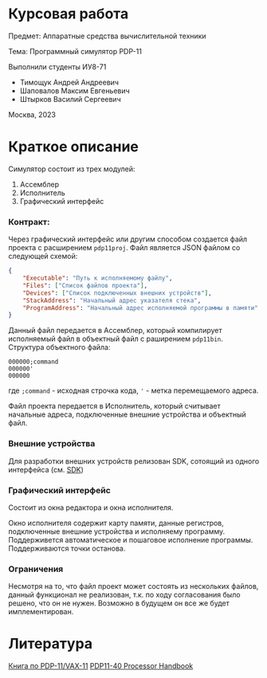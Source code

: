 # Курсовая работа

Предмет: Аппаратные средства вычислительной техники

Тема: Программный симулятор PDP-11

Выполнили студенты ИУ8-71
- Тимощук Андрей Андреевич
- Шаповалов Максим Евгеньевич
- Штырков Василий Сергеевич

Москва, 2023

# Краткое описание

Симулятор состоит из трех модулей:
1. Ассемблер
2. Исполнитель
3. Графический интерфейс

### Контракт:

Через графический интерфейс или другим способом создается файл проекта с расширением `pdp11proj`.
Файл является JSON файлом со следующей схемой:

```JSON
{
    "Executable": "Путь к исполняемому файлу",
    "Files": ["Список файлов проекта"],
    "Devices": ["Список подключенных внешних устройств"],
    "StackAddress": "Начальный адрес указателя стека",
    "ProgramAddress": "Начальный адрес исполняемой программы в памяти"
}
```

Данный файл передается в Ассемблер, который компилирует исполняемый файл в объектный файл с раширением `pdp11bin`.
Структура объектного файла:

```
000000;command
000000'
000000
```

где `;command` - исходная строчка кода, `'` - метка перемещаемого адреса.

Файл проекта передается в Исполнитель, который считывает начальные адреса, подключенные внешние устройства и объектный файл.

### Внешние устройства

Для разработки внешних устройств релизован SDK, сотоящий из одного интерфейса (см. [SDK](https://github.com/mrypdm/asvt_sem7_kursach/tree/master/sdk/DeviceSdk))

### Графический интерфейс

Состоит из окна редактора и окна исполнителя.

Окно исполнителя содержит карту памяти, данные регистров, подключенные внешние устройства и исполняему программу.
Поддерживется автоматическое и пошаговое исполнение программы. Поддерживаются точки останова.

### Ограничения

Несмотря на то, что файл проект может состоять из нескольких файлов, данный функционал не реализован, т.к. по ходу согласования было решено, что он не нужен.
Возможно в будущем он все же будет имплементирован.

# Литература

[Книга по PDP-11/VAX-11](https://www.google.com/search?q=vax%2Bpdp%2B11%2B%D1%83%D1%81%D1%82%D1%80%D0%BE%D0%B9%D1%81%D1%82%D0%B2%D0%BE%2Bsite%3A1801bm1.com&newwindow=1&client=ms-android-xiaomi&sxsrf=APwXEdfpa9g1i9m1TKaZAg35LOxJCwdw9g%3A1685034933938&ei=tZdvZOfuONO73AOcoZnIBA&oq=vax%2Bpdp%2B11%2B%D1%83%D1%81%D1%82%D1%80%D0%BE%D0%B9%D1%81%D1%82%D0%B2%D0%BE%2Bsite%3A1801bm1.com&gs_lcp=ChNtb2JpbGUtZ3dzLXdpei1zZXJwEAM6CggAEEcQ1gQQsAM6BQghEKABSgQIQRgAUPUEWNhNYKxPaAFwAHgAgAHfAYgBxRaSAQYwLjE2LjKYAQCgAQHAAQHIAQg&sclient=mobile-gws-wiz-serp)
[PDP11-40 Processor Handbook](https://pdos.csail.mit.edu/6.828/2005/readings/pdp11-40.pdf)
